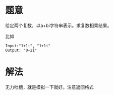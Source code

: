 # 题意
给定两个复数，以a+bi字符串表示。求复数相乘结果。

比如

```
Input:"1+1i", "1+1i"
Output: "0+2i"
```

# 解法
无力吐槽，就是模拟一下就好。注意返回格式
